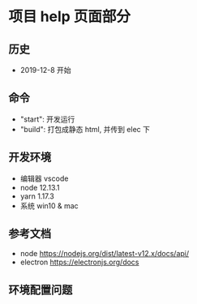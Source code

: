 # 项目 help 页面部分

## 历史

-   2019-12-8 开始

## 命令

-   "start": 开发运行
-   "build": 打包成静态 html, 并传到 elec 下

## 开发环境

-   编辑器 vscode
-   node 12.13.1
-   yarn 1.17.3
-   系统 win10 & mac

## 参考文档

-   node https://nodejs.org/dist/latest-v12.x/docs/api/
-   electron https://electronjs.org/docs

## 环境配置问题

